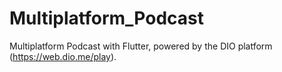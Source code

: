 # Multiplatform_Podcast
Multiplatform Podcast with Flutter, powered by the DIO platform (https://web.dio.me/play).
